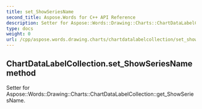 ```yaml
---
title: set_ShowSeriesName
second_title: Aspose.Words for C++ API Reference
description: Setter for Aspose::Words::Drawing::Charts::ChartDataLabelCollection::get_ShowSeriesName. 
type: docs
weight: 0
url: /cpp/aspose.words.drawing.charts/chartdatalabelcollection/set_showseriesname/
---
```

## ChartDataLabelCollection.set_ShowSeriesName method


Setter for Aspose::Words::Drawing::Charts::ChartDataLabelCollection::get_ShowSeriesName. 

